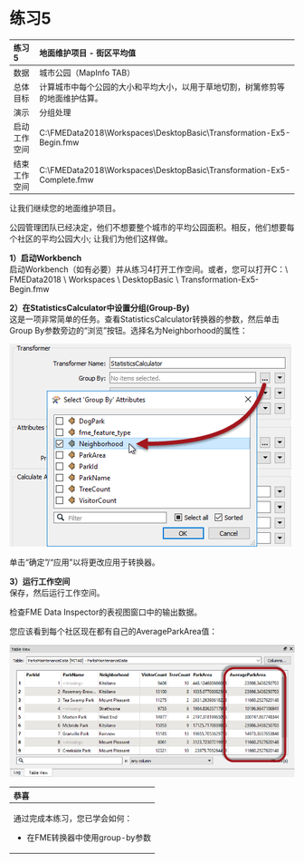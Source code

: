 # 练习5

|  练习5 |  地面维护项目 - 街区平均值 |
| :--- | :--- |
| 数据 | 城市公园（MapInfo TAB） |
| 总体目标 | 计算城市中每个公园的大小和平均大小，以用于草地切割，树篱修剪等的地面维护估算。 |
| 演示 | 分组处理 |
| 启动工作空间 | C:\FMEData2018\Workspaces\DesktopBasic\Transformation-Ex5-Begin.fmw |
| 结束工作空间 | C:\FMEData2018\Workspaces\DesktopBasic\Transformation-Ex5-Complete.fmw |

让我们继续您的地面维护项目。

公园管理团队已经决定，他们不想要整个城市的平均公园面积。相反，他们想要每个社区的平均公园大小; 让我们为他们这样做。

  
**1）启动Workbench**  
 启动Workbench（如有必要）并从练习4打开工作空间。或者，您可以打开C：\ FMEData2018 \ Workspaces \ DesktopBasic \ Transformation-Ex5-Begin.fmw

  
**2）在StatisticsCalculator中设置分组\(Group-By\)**  
这是一项非常简单的任务。查看StatisticsCalculator转换器的参数，然后单击Group By参数旁边的“浏览”按钮。选择名为Neighborhood的属性：

[![](../../.gitbook/assets/img2.236.ex5.statscalcgroupby.png)](https://github.com/safesoftware/FMETraining/blob/FME-Desktop-Data-Integration-2018/Integration3LabExercises/Images/Img2.236.Ex5.StatsCalcGroupBy.png)

单击“确定”/“应用”以将更改应用于转换器。

  
**3）运行工作空间**  
保存，然后运行工作空间。

检查FME Data Inspector的表视图窗口中的输出数据。

您应该看到每个社区现在都有自己的AverageParkArea值：

[![](../../.gitbook/assets/img2.237.ex5.statscalcgroupbydi.png)](https://github.com/safesoftware/FMETraining/blob/FME-Desktop-Data-Integration-2018/Integration3LabExercises/Images/Img2.237.Ex5.StatsCalcGroupByDI.png)

<table>
  <thead>
    <tr>
      <th style="text-align:left">恭喜</th>
    </tr>
  </thead>
  <tbody>
    <tr>
      <td style="text-align:left">
        <p>通过完成本练习，您已学会如何：
          <br />
        </p>
        <ul>
          <li>在FME转换器中使用group-by参数</li>
        </ul>
      </td>
    </tr>
  </tbody>
</table>